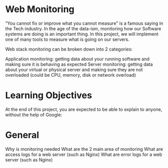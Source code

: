 # Web Monitoring

“You cannot fix or improve what you cannot measure” is a famous saying in the Tech industry. In the age of the data-ism, monitoring how our Software systems are doing is an important thing. In this project, we will implement one of many tools to measure what is going on our servers.

Web stack monitoring can be broken down into 2 categories:

Application monitoring: getting data about your running software and making sure it is behaving as expected
Server monitoring: getting data about your virtual or physical server and making sure they are not overloaded (could be CPU, memory, disk or network overload)

# Learning Objectives
At the end of this project, you are expected to be able to explain to anyone, without the help of Google:

# General
Why is monitoring needed
What are the 2 main area of monitoring
What are access logs for a web server (such as Nginx)
What are error logs for a web server (such as Nginx)
